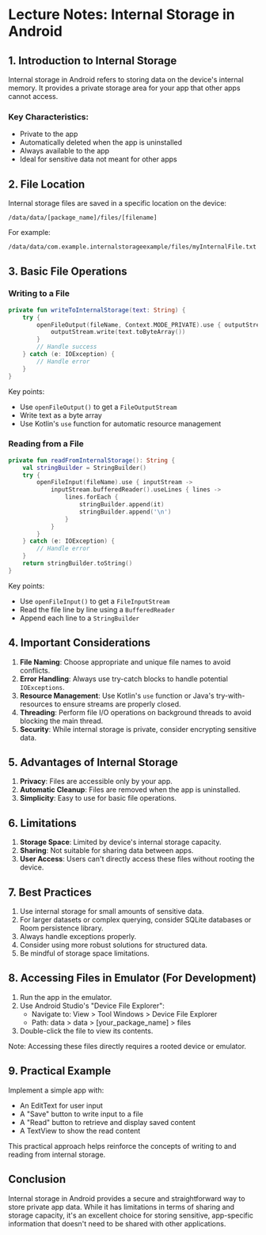 # Lecture Notes: Internal Storage in Android

## 1. Introduction to Internal Storage

Internal storage in Android refers to storing data on the device's internal memory. It provides a private storage area for your app that other apps cannot access.

### Key Characteristics:
- Private to the app
- Automatically deleted when the app is uninstalled
- Always available to the app
- Ideal for sensitive data not meant for other apps

## 2. File Location

Internal storage files are saved in a specific location on the device:
```
/data/data/[package_name]/files/[filename]
```
For example:
```
/data/data/com.example.internalstorageexample/files/myInternalFile.txt
```

## 3. Basic File Operations

### Writing to a File
```kotlin
private fun writeToInternalStorage(text: String) {
    try {
        openFileOutput(fileName, Context.MODE_PRIVATE).use { outputStream ->
            outputStream.write(text.toByteArray())
        }
        // Handle success
    } catch (e: IOException) {
        // Handle error
    }
}
```

Key points:
- Use `openFileOutput()` to get a `FileOutputStream`
- Write text as a byte array
- Use Kotlin's `use` function for automatic resource management

### Reading from a File
```kotlin
private fun readFromInternalStorage(): String {
    val stringBuilder = StringBuilder()
    try {
        openFileInput(fileName).use { inputStream ->
            inputStream.bufferedReader().useLines { lines ->
                lines.forEach {
                    stringBuilder.append(it)
                    stringBuilder.append('\n')
                }
            }
        }
    } catch (e: IOException) {
        // Handle error
    }
    return stringBuilder.toString()
}
```

Key points:
- Use `openFileInput()` to get a `FileInputStream`
- Read the file line by line using a `BufferedReader`
- Append each line to a `StringBuilder`

## 4. Important Considerations

1. **File Naming**: Choose appropriate and unique file names to avoid conflicts.
2. **Error Handling**: Always use try-catch blocks to handle potential `IOExceptions`.
3. **Resource Management**: Use Kotlin's `use` function or Java's try-with-resources to ensure streams are properly closed.
4. **Threading**: Perform file I/O operations on background threads to avoid blocking the main thread.
5. **Security**: While internal storage is private, consider encrypting sensitive data.

## 5. Advantages of Internal Storage

1. **Privacy**: Files are accessible only by your app.
2. **Automatic Cleanup**: Files are removed when the app is uninstalled.
3. **Simplicity**: Easy to use for basic file operations.

## 6. Limitations

1. **Storage Space**: Limited by device's internal storage capacity.
2. **Sharing**: Not suitable for sharing data between apps.
3. **User Access**: Users can't directly access these files without rooting the device.

## 7. Best Practices

1. Use internal storage for small amounts of sensitive data.
2. For larger datasets or complex querying, consider SQLite databases or Room persistence library.
3. Always handle exceptions properly.
4. Consider using more robust solutions for structured data.
5. Be mindful of storage space limitations.

## 8. Accessing Files in Emulator (For Development)

1. Run the app in the emulator.
2. Use Android Studio's "Device File Explorer":
   - Navigate to: View > Tool Windows > Device File Explorer
   - Path: data > data > [your_package_name] > files
3. Double-click the file to view its contents.

Note: Accessing these files directly requires a rooted device or emulator.

## 9. Practical Example

Implement a simple app with:
- An EditText for user input
- A "Save" button to write input to a file
- A "Read" button to retrieve and display saved content
- A TextView to show the read content

This practical approach helps reinforce the concepts of writing to and reading from internal storage.

## Conclusion

Internal storage in Android provides a secure and straightforward way to store private app data. While it has limitations in terms of sharing and storage capacity, it's an excellent choice for storing sensitive, app-specific information that doesn't need to be shared with other applications.

